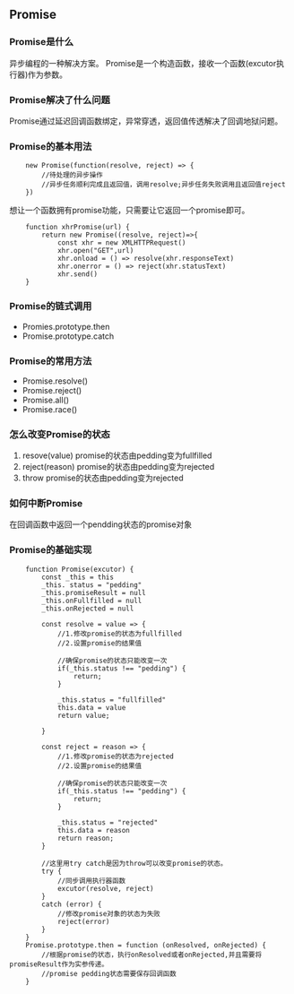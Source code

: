 ## Promise
### Promise是什么
异步编程的一种解决方案。
Promise是一个构造函数，接收一个函数(excutor执行器)作为参数。
### Promise解决了什么问题
Promise通过延迟回调函数绑定，异常穿透，返回值传透解决了回调地狱问题。
### Promise的基本用法
```
	new Promise(function(resolve, reject) => {
		//待处理的异步操作
		//异步任务顺利完成且返回值，调用resolve;异步任务失败调用且返回值reject
	})
```
想让一个函数拥有promise功能，只需要让它返回一个promise即可。
```
	function xhrPromise(url) {
		return new Promise((resolve, reject)=>{
			const xhr = new XMLHTTPRequest()
			xhr.open("GET",url)
			xhr.onload = () => resolve(xhr.responseText)
			xhr.onerror = () => reject(xhr.statusText)
			xhr.send()
	}
```
### Promise的链式调用
- Promies.prototype.then
- Promise.prototype.catch

### Promise的常用方法
- Promise.resolve()
- Promise.reject()
- Promise.all()
- Promise.race()

### 怎么改变Promise的状态
1. resove(value) promise的状态由pedding变为fullfilled
2. reject(reason) promise的状态由pedding变为rejected
3. throw  promise的状态由pedding变为rejected

### 如何中断Promise
在回调函数中返回一个pendding状态的promise对象
### Promise的基础实现

```
	function Promise(excutor) {
		const _this = this
		_this. status = "pedding"
		_this.promiseResult = null
		_this.onFullfilled = null
		_this.onRejected = null

		const resolve = value => {
			//1.修改promise的状态为fullfilled
			//2.设置promise的结果值
			
			//确保promise的状态只能改变一次
			if(_this.status !== "pedding") {
				return;
			}

			_this.status = "fullfilled"
			this.data = value
			return value;

		}

		const reject = reason => {
			//1.修改promise的状态为rejected
			//2.设置promise的结果值

			//确保promise的状态只能改变一次
			if(_this.status !== "pedding") {
				return;
			}

			_this.status = "rejected"
			this.data = reason
			return reason;
		}

		//这里用try catch是因为throw可以改变promise的状态。
		try {
			//同步调用执行器函数
			excutor(resolve, reject)
		} 
		catch (error) {
			//修改promise对象的状态为失败
			reject(error)
		}
	}
	Promise.prototype.then = function (onResolved, onRejected) {
		//根据promise的状态，执行onResolved或者onRejected,并且需要将promiseResult作为实参传递。
		//promise pedding状态需要保存回调函数
	}
```



